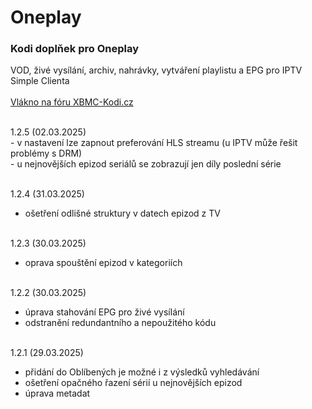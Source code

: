 <h1>Oneplay</h1>
<p>
<h3>Kodi doplňek pro Oneplay</h3>
<p>
VOD, živé vysílání, archiv, nahrávky, vytváření playlistu a EPG pro IPTV Simple Clienta<br><br>
<a href="https://www.xbmc-kodi.cz/prispevek-oneplay">Vlákno na fóru XBMC-Kodi.cz</a><br><br>
</p>
<p>
1.2.5 (02.03.2025)<br>
- v nastavení lze zapnout preferování HLS streamu (u IPTV může řešit problémy s DRM)<br>
- u nejnovějších epizod seriálů se zobrazují jen díly poslední série<br><br>

1.2.4 (31.03.2025)<br>
- ošetření odlišné struktury v datech epizod z TV<br><br>

1.2.3 (30.03.2025)<br>
- oprava spouštění epizod v kategoriích<br><br>

1.2.2 (30.03.2025)<br>
- úprava stahování EPG pro živé vysílání<br>
- odstranění redundantního a nepoužitého kódu<br><br>

1.2.1 (29.03.2025)<br>
- přidání do Oblíbených je možné i z výsledků vyhledávání<br>
- ošetření opačného řazení sérií u nejnovějších epizod<br>
- úprava metadat<br><br>
</p>
